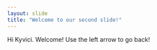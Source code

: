 ```yaml
---
layout: slide
title: "Welcome to our second slide!"
---
```

Hi Kyvici. Welcome!
Use the left arrow to go back!
